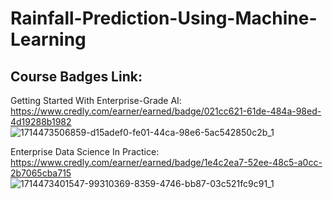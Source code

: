 # Rainfall-Prediction-Using-Machine-Learning

## Course Badges Link:

Getting Started With Enterprise-Grade AI: https://www.credly.com/earner/earned/badge/021cc621-61de-484a-98ed-4d19288b1982
![1714473506859-d15adef0-fe01-44ca-98e6-5ac542850c2b_1](https://github.com/adityagadilkar/Rainfall-Prediction-Using-Machine-Learning/assets/153482968/ebbc61bf-b6a5-4982-9c4c-e1664585f301)

Enterprise Data Science In Practice: https://www.credly.com/earner/earned/badge/1e4c2ea7-52ee-48c5-a0cc-2b7065cba715
![1714473401547-99310369-8359-4746-bb87-03c521fc9c91_1](https://github.com/adityagadilkar/Rainfall-Prediction-Using-Machine-Learning/assets/153482968/79120133-ed6e-4646-ab9e-f51be5e39ca7)
